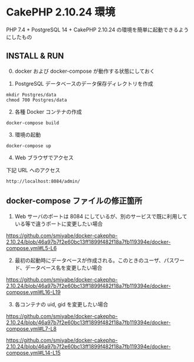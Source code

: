 CakePHP 2.10.24 環境
====================

PHP 7.4 + PostgreSQL 14 + CakePHP 2.10.24 の環境を簡単に起動できるようにしたもの


## INSTALL & RUN

0. docker および docker-compose が動作する状態にしておく

1. PostgreSQL データベースのデータ保存ディレクトリを作成

``` shellsession
mkdir Postgres/data
chmod 700 Postgres/data
```

2. 各種 Docker コンテナの作成

``` shellsession
docker-compose build
```

3. 環境の起動

``` shellsession
docker-compose up
```

4. Web ブラウザでアクセス

下記 URL へのアクセス

``` shellsession
http://localhost:8084/admin/
```


## docker-compose ファイルの修正箇所

1. Web サーバのポートは 8084 にしているが、別のサービスで既に利用している等で違うポートに変更したい場合

https://github.com/smiyabe/docker-cakephp-2.10.24/blob/46a97b7f2e60bc13ff1899f482f18a7fb119394e/docker-compose.yml#L5-L6

2. 最初の起動時にデータベースが作成される。このときのユーザ、パスワード、データベース名を変更したい場合

https://github.com/smiyabe/docker-cakephp-2.10.24/blob/46a97b7f2e60bc13ff1899f482f18a7fb119394e/docker-compose.yml#L16-L19

3. 各コンテナの uid, gid を変更したい場合

https://github.com/smiyabe/docker-cakephp-2.10.24/blob/46a97b7f2e60bc13ff1899f482f18a7fb119394e/docker-compose.yml#L7-L8

https://github.com/smiyabe/docker-cakephp-2.10.24/blob/46a97b7f2e60bc13ff1899f482f18a7fb119394e/docker-compose.yml#L14-L15
